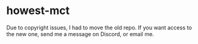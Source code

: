 # howest-mct

Due to copyright issues, I had to move the old repo. If you want access to the new one, send me a message on Discord, or email me.  
